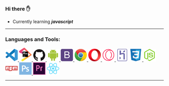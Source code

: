 ### Hi there ✋


- Currently learning <b><em>javascript</b></em>

<hr>
<div>
<h3>Languages and Tools:</h3>
<p align = "left"><a href = "https://code.visualstudio.com" target = "_blank"> <img src = "https://github.com/devicons/devicon/blob/master/icons/vscode/vscode-original.svg" width = "40"> </a> <a href = "https://www.jetbrains.com/idea/" target = "_blank"></a> <a href = "https://www.jetbrains.com"> <img src = "https://github.com/iamAlex107/iamAlex107/blob/main/images/1200px-JetBrains_Logo_2016.svg.png" width = "40"> </a> <a href = "https://github.com/iamAlex107"> <img src = "https://github.com/devicons/devicon/blob/master/icons/github/github-original.svg" width = "40"> </a> <a href = "https://atom.io"><img src = "https://github.com/devicons/devicon/blob/master/icons/android/android-original.svg" width = "40"> </a> <a href = "https://getbootstrap.com"> <img src = "https://github.com/devicons/devicon/blob/master/icons/bootstrap/bootstrap-plain.svg" width = "40"> </a> <a href = "https://www.google.com/chrome/"> <img src = "https://github.com/devicons/devicon/blob/master/icons/chrome/chrome-original.svg" width = "40"> </a> <a href = "https://www.google.com"><img src = "https://github.com/iamAlex107/iamAlex107/blob/main/images/Opera_2015_icon.svg.png" width ="40"> </a> <a href = "https://www.opera.com/gx"> <img src = "https://github.com/iamAlex107/iamAlex107/blob/main/images/opera_gx_browser_logo_icon_152976.png" width = "40"> </a> <a href = "https://www.heroku.com"> <img src = "https://github.com/devicons/devicon/blob/master/icons/heroku/heroku-original.svg" width = "40"></a> <a href = "https://www.w3schools.com/css/"> <img src = "https://github.com/devicons/devicon/blob/master/icons/css3/css3-original.svg" width = "40" > </a> <a href = "https://www.w3schools.com/html/"></a> <a href = "https://www.w3schools.com/js"> </a> <a href = "https://jupyter.org"> </a> <a href = "https://www.mongodb.com/"></a> <a href = "https://nodejs.org/en/"> <img src = "https://github.com/devicons/devicon/blob/master/icons/nodejs/nodejs-original.svg" width = "40"> </a> <a href = "https://www.npmjs.com"> <img src = "https://github.com/devicons/devicon/blob/master/icons/npm/npm-original-wordmark.svg" width = "40"></a> <a href = "https://www.adobe.com/in/products/photoshop.html"> <img src = "https://github.com/devicons/devicon/blob/master/icons/photoshop/photoshop-plain.svg" width = "40"> </a> <a href = "https://www.adobe.com/in/products/premiere.html"> <img src = "https://github.com/devicons/devicon/blob/master/icons/premierepro/premierepro-original.svg" width = "40"></a> <a href = "https://reactjs.org"> <img src = "https://github.com/devicons/devicon/blob/master/icons/react/react-original.svg" width = "40">
</div>
<hr>
